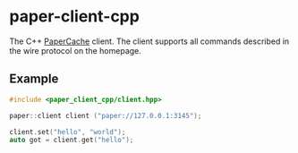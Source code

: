 # paper-client-cpp
The C++ [PaperCache](https://papercache.io) client. The client supports all commands described in the wire protocol on the homepage.

## Example
```cpp
#include <paper_client_cpp/client.hpp>

paper::client client ("paper://127.0.0.1:3145");

client.set("hello", "world");
auto got = client.get("hello");
```
